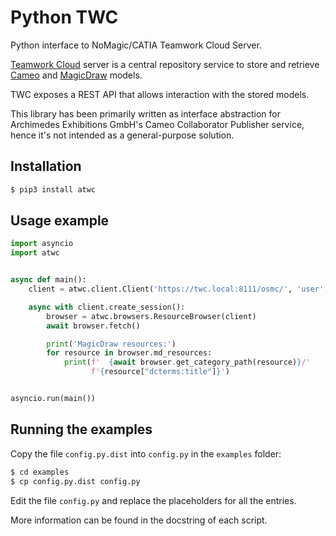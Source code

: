 # Python TWC

Python interface to NoMagic/CATIA Teamwork Cloud Server.

[Teamwork Cloud](https://www.3ds.com/products-services/catia/products/no-magic/teamwork-cloud/) server is a central
repository service to store and retrieve [Cameo](https://www.3ds.com/products-services/catia/products/no-magic/cameo-systems-modeler/)
and [MagicDraw](https://www.3ds.com/products-services/catia/products/no-magic/magicdraw/) models.

TWC exposes a REST API that allows interaction with the stored models.

This library has been primarily written as interface abstraction for
Archimedes Exhibitions GmbH's Cameo Collaborator Publisher service, hence it's
not intended as a general-purpose solution.

## Installation

```bash
$ pip3 install atwc
```

## Usage example

```python
import asyncio
import atwc


async def main():
    client = atwc.client.Client('https://twc.local:8111/osmc/', 'user', 'password')

    async with client.create_session():
        browser = atwc.browsers.ResourceBrowser(client)
        await browser.fetch()

        print('MagicDraw resources:')
        for resource in browser.md_resources:
            print(f'  {await browser.get_category_path(resource)}/'
                  f'{resource["dcterms:title"]}')


asyncio.run(main())
```

## Running the examples

Copy the file `config.py.dist` into `config.py` in the `examples` folder:

```bash
$ cd examples
$ cp config.py.dist config.py
```

Edit the file `config.py` and replace the placeholders for all the entries.

More information can be found in the docstring of each script.
